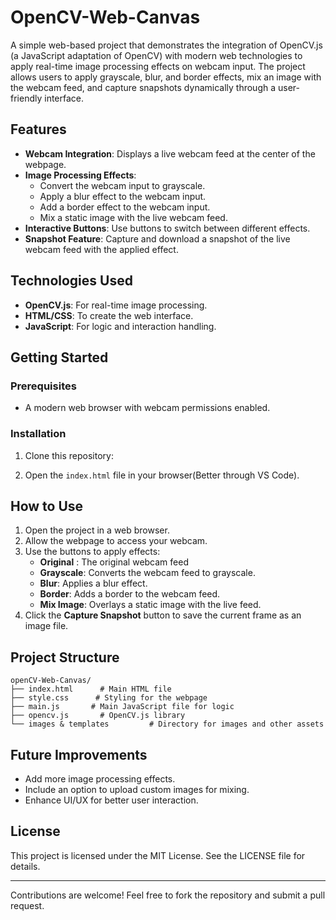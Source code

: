# OpenCV-Web-Canvas

A simple web-based project that demonstrates the integration of OpenCV.js (a JavaScript adaptation of OpenCV) with modern web technologies to apply real-time image processing effects on webcam input. The project allows users to apply grayscale, blur, and border effects, mix an image with the webcam feed, and capture snapshots dynamically through a user-friendly interface.

## Features

- **Webcam Integration**: Displays a live webcam feed at the center of the webpage.
- **Image Processing Effects**:
  - Convert the webcam input to grayscale.
  - Apply a blur effect to the webcam input.
  - Add a border effect to the webcam input.
  - Mix a static image with the live webcam feed.
- **Interactive Buttons**: Use buttons to switch between different effects.
- **Snapshot Feature**: Capture and download a snapshot of the live webcam feed with the applied effect.

## Technologies Used

- **OpenCV.js**: For real-time image processing.
- **HTML/CSS**: To create the web interface.
- **JavaScript**: For logic and interaction handling.

## Getting Started

### Prerequisites

- A modern web browser with webcam permissions enabled.

### Installation

1. Clone this repository:
   
2. Open the `index.html` file in your browser(Better through VS Code).

## How to Use

1. Open the project in a web browser.
2. Allow the webpage to access your webcam.
3. Use the buttons to apply effects:
   - **Original** : The original webcam feed
   - **Grayscale**: Converts the webcam feed to grayscale.
   - **Blur**: Applies a blur effect.
   - **Border**: Adds a border to the webcam feed.
   - **Mix Image**: Overlays a static image with the live feed.
5. Click the **Capture Snapshot** button to save the current frame as an image file.

## Project Structure

```
openCV-Web-Canvas/
├── index.html      # Main HTML file
├── style.css      # Styling for the webpage
├── main.js       # Main JavaScript file for logic
├── opencv.js       # OpenCV.js library
└── images & templates         # Directory for images and other assets
```


## Future Improvements

- Add more image processing effects.
- Include an option to upload custom images for mixing.
- Enhance UI/UX for better user interaction.

## License

This project is licensed under the MIT License. See the LICENSE file for details.

---

Contributions are welcome! Feel free to fork the repository and submit a pull request.

